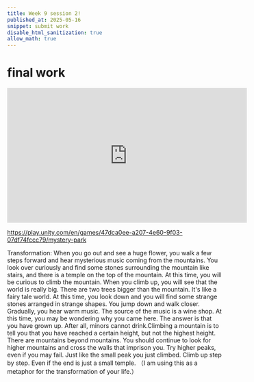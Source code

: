 ```yaml
---
title: Week 9 session 2!
published_at: 2025-05-16
snippet: submit work
disable_html_sanitization: true
allow_math: true
---
```


# final work

<iframe width="560" height="315" src="https://www.youtube.com/embed/xkZ6gujXgK4" title="game design for assignment 3" frameborder="0" allow="accelerometer; autoplay; clipboard-write; encrypted-media; gyroscope; picture-in-picture; web-share" referrerpolicy="strict-origin-when-cross-origin" allowfullscreen></iframe>


https://play.unity.com/en/games/47dca0ee-a207-4e60-9f03-07df74fccc79/mystery-park

Transformation: 
When you go out and see a huge flower, you walk a few steps forward and hear mysterious music coming from the mountains. You look over curiously and find some stones surrounding the mountain like stairs, and there is a temple on the top of the mountain. At this time, you will be curious to climb the mountain. When you climb up, you will see that the world is really big. There are two trees bigger than the mountain. It's like a fairy tale world. 
At this time, you look down and you will find some strange stones arranged in strange shapes. You jump down and walk closer. Gradually, you hear warm music. The source of the music is a wine shop. At this time, you may be wondering why you came here. The answer is that you have grown up. 
After all, minors cannot drink.Climbing a mountain is to tell you that you have reached a certain height, but not the highest height. There are mountains beyond mountains. You should continue to look for higher mountains and cross the walls that imprison you. Try higher peaks, even if you may fail. Just like the small peak you just climbed. Climb up step by step. Even if the end is just a small temple. （I am using this as a metaphor for the transformation of your life.）
